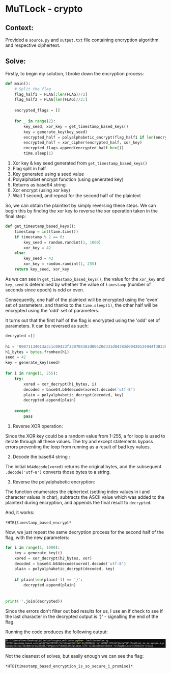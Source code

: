 # MuTLock - crypto

## Context:

Provided a `source.py` and `output.txt` file containing encryption algorithm and respective ciphertext.

## Solve:

Firstly, to begin my solution, I broke down the encryption process:

```py
def main():
    # Split the flag
    flag_half1 = FLAG[:len(FLAG)//2]
    flag_half2 = FLAG[len(FLAG)//2:]
    
    encrypted_flags = []
    
    for _ in range(2):
        key_seed, xor_key = get_timestamp_based_keys()
        key = generate_key(key_seed)
        encrypted_half = polyalphabetic_encrypt(flag_half1 if len(encrypted_flags) == 0 else flag_half2, key)
        encrypted_half = xor_cipher(encrypted_half, xor_key)
        encrypted_flags.append(encrypted_half.hex())
        time.sleep(1)
```

1. Xor key & key seed generated from `get_timestamp_based_keys()`
2. Flag split in half
3. Key generated using a seed value
4. Polyalphabet encrypt function (using generated key)
5. Returns as base64 string
6. Xor encrypt (using xor key)
7. Wait 1 second, and repeat for the second half of the plaintext

So, we can obtain the plaintext by simply reversing these steps. We can begin this by finding the xor key to reverse the xor operation taken in the final step:

```py
def get_timestamp_based_keys():
    timestamp = int(time.time())
    if timestamp % 2 == 0:
        key_seed = random.randint(1, 1000)
        xor_key = 42
    else:
        key_seed = 42
        xor_key = random.randint(1, 255)
    return key_seed, xor_key
```

As we can see in `get_timestamp_based_keys()`, the value for the `xor_key` and `key_seed` is determined by whether the value of `timestamp` (number of seconds since epoch) is odd or even. 

Consequently, one half of the plaintext will be encrypted using the 'even' set of parameters, and thanks to the `time.sleep(1)`, the other half will be encrypted using the 'odd' set of parameters.

It turns out that the first half of the flag is encrypted using the 'odd' set of parameters. It can be reversed as such:

```py
decrypted =[]

h1 = '00071134013a3c1c00423f330704382d00420d331d04383d00420134044f383300062f34063a383e0006443310043839004315340314382f004240331c043815004358331b4f3830'
h1_bytes = bytes.fromhex(h1)
seed = 42
key = generate_key(seed)

for i in range(1, 255):
    try:
        xored = xor_decrypt(h1_bytes, i)
        decoded = base64.b64decode(xored).decode('utf-8')
        plain = polyalphabetic_decrypt(decoded, key)
        decrypted.append(plain)

    except:
        pass
```

1. Reverse XOR operation:

Since the XOR key could be a random value from 1-255, a for loop is used to iterate through all these values. The try and except statements bypass errors preventing the loop from running as a result of bad key values.

2. Decode the base64 string :

The initial `b64decode(xored)` returns the original bytes, and the subsequent `.decode('utf-8')` converts those bytes to a string. 

3. Reverse the polyalphabetic encryption:

The function enumerates the ciphertext (setting index values in i and character values in char), subtracts the ASCII value which was added to the plaintext during encryption, and appends the final result to `decrypted`.

And, it works:

`*HTB{timestamp_based_encrypt*`

Now, we just repeat the same decryption process for the second half of the flag, with the new parameters:

```py
for i in range(1, 1000):
    key = generate_key(i) 
    xored = xor_decrypt(h2_bytes, xor)
    decoded = base64.b64decode(xored).decode('utf-8')
    plain = polyalphabetic_decrypt(decoded, key)

    if plain[len(plain)-1] == '}':
        decrypted.append(plain)


print(''.join(decrypted))
```
Since the errors don't filter out bad results for us, I use an if check to see if the last character in the decrypted output is '}' - signalling the end of the flag.

Running the code produces the following output:

![alt](HTB_UniCTF_2024\images\image.png)

Not the cleanest of solves, but easily enough we can see the flag:

`*HTB{timestamp_based_encryption_is_so_secure_i_promise}*`
